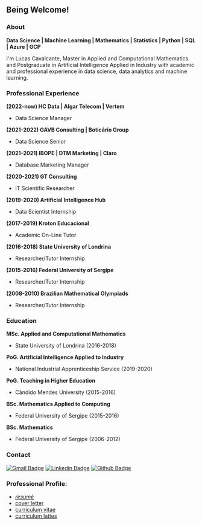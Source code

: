 ## Being Welcome!

### About
**Data Science | Machine Learning | Mathematics | Statistics | Python | SQL | Azure | GCP**

I'm Lucas Cavalcante, Master in Applied and Computational Mathematics and Postgraduate in Artificial Intelligence Applied in Industry with academic and professional experience in data science, data analytics and machine learning.

### Professional Experience
**(2022-now) HC Data | Algar Telecom | Vertem**
* Data Science Manager

**(2021-2022) GAVB Consulting | Boticário Group**
* Data Science Senior

 **(2021-2021) IBOPE | DTM Marketing | Claro**
- Database Marketing Manager

**(2020-2021) GT Consulting**
- IT Scientific Researcher

**(2019-2020) Artificial Intelligence Hub**
- Data Scientist Internship

**(2017-2019) Kroton Educacional**
- Academic On-Line Tutor

**(2016-2018) State University of Londrina**
- Researcher/Tutor Internship

**(2015-2016) Federal University of Sergipe**
- Researcher/Tutor Internship

**(2008-2010) Brazilian Mathematical Olympiads**
 * Researcher/Tutor Internship

### Education
**MSc. Applied and Computational Mathematics**
- State University of Londrina (2016-2018)

**PoG. Artificial Intelligence Applied to Industry**
- National Industrial Apprenticeship Service (2019-2020)

**PoG. Teaching in Higher Education**
- Cândido Mendes University (2015-2016)

**BSc. Mathematics Applied to Computing**
- Federal University of Sergipe (2015-2016)

**BSc. Mathematics** 
- Federal University of Sergipe (2006-2012)


### Contact
[![Gmail Badge](https://img.shields.io/badge/-lidcc87@gmail.com-c14438?style=flat&logo=Gmail&logoColor=white&link=mailto:lidcc87@gmail.com)](mailto:lidcc87@gmail.com) 
[![Linkedin Badge](https://img.shields.io/badge/-https://www.linkedin.com/in/lucascavalcante87/-0072b1?style=flat&logo=Linkedin&logoColor=white&link=https://www.linkedin.com/in/https://www.linkedin.com/in/lucascavalcante87//)](https://www.linkedin.com/in/lucascavalcante87/) [![Github Badge](https://img.shields.io/badge/-lucascavalcante87-grey?style=flat&logo=github&logoColor=white&link=https://github.com/lucascavalcante87/)](https://www.github.com/lucascavalcante87/) 

### Professional Profile:
- <a href='https://www.canva.com/design/DAExIW2R6nA/6xptyLIIyWgUyIstvqF9gg/view?utm_content=DAExIW2R6nA&utm_campaign=designshare&utm_medium=link&utm_source=publishsharelink' target=_blank><u><i>resumè</i></u></a>
- <a href='https://docs.google.com/document/d/1S2bhiKIGmmDfMSsmSZIdV-IriRbKgZ0zbMkuAAGtllo/edit?usp=sharing' target=_blank><u>cover letter</u></a>
- <a href='https://docs.google.com/document/d/1yZofQNNCuqHlNtntjmnQXXL8LKPJd8M9FKE00mpHsH8/edit?usp=sharing' target=_blank><u>curriculum vitae</u></a>
- <a href='http://lattes.cnpq.br/8957942644416005' target=_blank><u>curriculum lattes</u></a>
